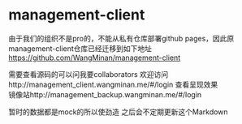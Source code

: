 # management-client
由于我们的组织不是pro的，不能从私有仓库部署github pages，因此原management-client仓库已经迁移到如下地址
https://github.com/WangMinan/management-client

需要查看源码的可以问我要collaborators
欢迎访问http://management_client.wangminan.me/#/login 查看呈现效果 <br>
镜像站http://management_backup.wangminan.me/#/login

暂时的数据都是mock的所以使劲造
之后会不定期更新这个Markdown
